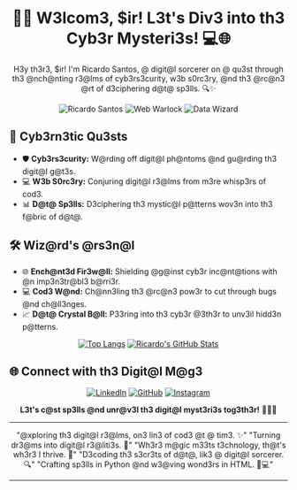 <div align="center">

# 🧙‍♂️ W3lcom3, $ir! L3t's Div3 into th3 Cyb3r Mysteri3s! 💻🌐

</div>

<p align="center">
  H3y th3r3, $ir! I'm Ricardo Santos, @ digit@l sorcerer on @ qu3st through th3 @nch@nting r3@lms of cyb3rs3curity, w3b s0rc3ry, @nd th3 @rc@n3 @rt of d3ciphering d@t@ sp3lls. 🔍✨
</p>

<div align="center">

![Ricardo Santos](https://img.shields.io/badge/Cyber%20Mage-Def3nd3r%20of%20Digit@l%20R3@lms-blue?style=for-the-badge&logo=shield)
![Web Warlock](https://img.shields.io/badge/Web%20W@rlock-M@ster%20of%20Cod3-green?style=for-the-badge&logo=html5)
![Data Wizard](https://img.shields.io/badge/D@t@%20Wiz@rd-M@gici@n%20of%20Insights-purple?style=for-the-badge&logo=python)

</div>

## 🚀 Cyb3rn3tic Qu3sts

- 🛡️ **Cyb3rs3curity:** W@rding off digit@l ph@ntoms @nd gu@rding th3 digit@l g@t3s.
- 💻 **W3b S0rc3ry:** Conjuring digit@l r3@lms from m3re whisp3rs of cod3.
- 📊 **D@t@ Sp3lls:** D3ciphering th3 mystic@l p@tterns wov3n into th3 f@bric of d@t@.

## 🛠️ Wiz@rd's @rs3n@l

- 🌐 **Ench@nt3d Fir3w@ll:** Shielding @g@inst cyb3r inc@nt@tions with @n imp3n3tr@bl3 b@rri3r.
- 💻 **Cod3 W@nd:** Ch@nn3ling th3 @rc@n3 pow3r to cut through bugs @nd ch@ll3nges.
- 📈 **D@t@ Crystal B@ll:** P33ring into th3 cyb3r @3th3r to unv3il hidd3n p@tterns.

<div align="center">

[![Top Langs](https://github-readme-stats.vercel.app/api/top-langs/?username=TUR14CUS&layout=compact&theme=dracula)](https://github.com/anuraghazra/github-readme-stats)
[![Ricardo's GitHub Stats](https://github-readme-stats.vercel.app/api?username=TUR14CUS&show_icons=true&theme=dracula)](https://github.com/anuraghazra/github-readme-stats)

</div>

## 🌐 Connect with th3 Digit@l M@g3

<div align="center">

[![LinkedIn](https://img.shields.io/badge/LinkedIn-Connect%20with%20Me-blue?style=for-the-badge&logo=linkedin)](https://www.linkedin.com/in/tur14cus/)
[![GitHub](https://img.shields.io/badge/GitHub-Follow%20Me-green?style=for-the-badge&logo=github)](https://github.com/TUR14CUS)
[![Instagram](https://img.shields.io/badge/Instagram-Follow%20Me-purple?style=for-the-badge&logo=instagram)](https://www.instagram.com/obaptista1143)

</div>

<div align="center">

**L3t's c@st sp3lls @nd unr@v3l th3 digit@l myst3ri3s tog3th3r!** 🧙‍♂️🔮

---

"@xploring th3 digit@l r3@lms, on3 lin3 of cod3 @t @ tim3. ✨"
"Turning dr3@ms into digit@l r3@liti3s. 🌌"
"Wh3r3 m@gic m33ts t3chnology, th@t's wh3r3 I thrive. 🚀"
"D3coding th3 s3cr3ts of d@t@, lik3 @ digit@l sorcerer. 🔍"
"Crafting sp3lls in Python @nd w3@ving wond3rs in HTML. 🐍💻"

---


